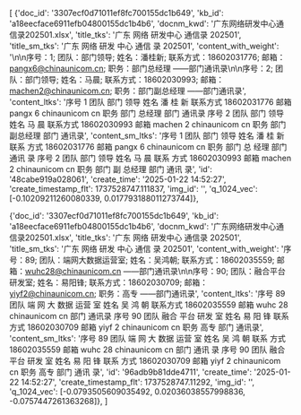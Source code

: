 [
  {'doc_id': '3307ecf0d71011ef8fc700155dc1b649', 'kb_id': 'a18eecface6911efb04800155dc1b4b6', 'docnm_kwd': '广东网络研发中心通信录202501.xlsx', 'title_tks': '广东 网络 研发中心 通信录 202501', 'title_sm_tks': '广东 网络 研发 中心 通信 录 202501', 'content_with_weight': '\n\n序号：1; 团队：部门领导; 姓名：潘桂新; 联系方式：18602031776; 邮箱：pangx6@chinaunicom.cn; 职务：部门总经理 ——部门通讯录\n\n序号：2; 团队：部门领导; 姓名：马晨; 联系方式：18602030993; 邮箱：machen2@chinaunicom.cn; 职务：部门副总经理 ——部门通讯录', 'content_ltks': '序号 1 团队 部门 领导 姓名 潘 桂 新 联系方式 18602031776 邮箱 pangx 6 chinaunicom cn 职务 部门 总经理 部门 通讯录 序号 2 团队 部门 领导 姓名 马 晨 联系方式 18602030993 邮箱 machen 2 chinaunicom cn 职务 部门 副总经理 部门 通讯录', 'content_sm_ltks': '序号 1 团队 部门 领导 姓名 潘 桂 新 联系 方式 18602031776 邮箱 pangx 6 chinaunicom cn 职务 部门 总 经理 部门 通讯 录 序号 2 团队 部门 领导 姓名 马 晨 联系 方式 18602030993 邮箱 machen 2 chinaunicom cn 职务 部门 副 总经理 部门 通讯 录', 'id': '48cabe919a028061', 'create_time': '2025-01-22 14:52:27', 'create_timestamp_flt': 1737528747.111837, 'img_id': '', 'q_1024_vec': [-0.10209211260080339, 0.017793188011273744]},

  {'doc_id': '3307ecf0d71011ef8fc700155dc1b649', 'kb_id': 'a18eecface6911efb04800155dc1b4b6', 'docnm_kwd': '广东网络研发中心通信录202501.xlsx', 'title_tks': '广东 网络 研发中心 通信录 202501', 'title_sm_tks': '广东 网络 研发 中心 通信 录 202501', 'content_with_weight': '序号：89; 团队：端网大数据运营室; 姓名：吴鸿朝; 联系方式：18602035559; 邮箱：wuhc28@chinaunicom.cn ——部门通讯录\n\n序号：90; 团队：融合平台研发室; 姓名：易阳锋; 联系方式：18602030709; 邮箱：yiyf2@chinaunicom.cn; 职务：高专 ——部门通讯录', 'content_ltks': '序号 89 团队 端 网 大 数据 运营 室 姓名 吴 鸿 朝 联系方式 18602035559 邮箱 wuhc 28 chinaunicom cn 部门 通讯录 序号 90 团队 融合 平台 研发 室 姓名 易 阳 锋 联系方式 18602030709 邮箱 yiyf 2 chinaunicom cn 职务 高专 部门 通讯录', 'content_sm_ltks': '序号 89 团队 端 网 大 数据 运营 室 姓名 吴 鸿 朝 联系 方式 18602035559 邮箱 wuhc 28 chinaunicom cn 部门 通讯 录 序号 90 团队 融合 平台 研发 室 姓名 易 阳 锋 联系 方式 18602030709 邮箱 yiyf 2 chinaunicom cn 职务 高专 部门 通讯 录', 'id': '96adb9b81dde4711', 'create_time': '2025-01-22 14:52:27', 'create_timestamp_flt': 1737528747.11292, 'img_id': '', 'q_1024_vec': [-0.0793505609035492, 0.02036038557998836, -0.0757447261363268]},
]